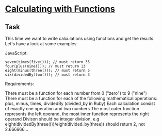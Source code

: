[Calculating with Functions](https://www.codewars.com/kata/calculating-with-functions)
=

## Task
This time we want to write calculations using functions and get the results. Let's have a look at some examples:

JavaScript:

```
seven(times(five())); // must return 35
four(plus(nine())); // must return 13
eight(minus(three())); // must return 5
six(dividedBy(two())); // must return 3
```

Requirements:

There must be a function for each number from 0 ("zero") to 9 ("nine")
There must be a function for each of the following mathematical operations: plus, minus, times, dividedBy (divided_by in Ruby)
Each calculation consist of exactly one operation and two numbers
The most outer function represents the left operand, the most inner function represents the right operand
Divison should be integer division, e.g eight(dividedBy(three()))/eight(divided_by(three)) should return 2, not 2.666666...
